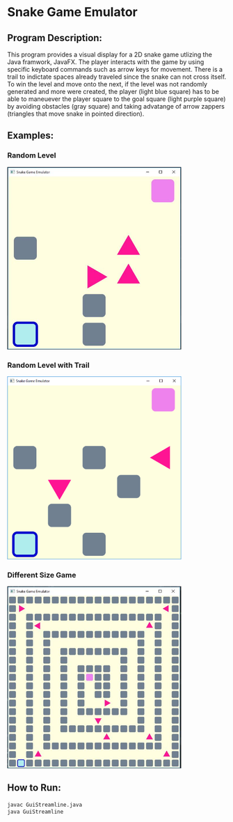 # Snake Game Emulator

## Program Description: 
This program provides a visual display for a 2D snake game utlizing the Java framwork, JavaFX. The player interacts with the game by using specific keyboard commands such as
arrow keys for movement. There is a trail to indictate spaces already 
traveled since the snake can not cross itself. To win the level and 
move onto the next, if the level was not randomly generated and more were created, the player 
(light blue square) has to be able to maneuever the player square to 
the goal square (light purple square) by avoiding obstacles (gray square) 
and taking advatange of arrow zappers (triangles that move snake in pointed direction).

## Examples:
### Random Level
<img src="Example 1.JPG" width="400" />

### Random Level with Trail
<img src="Example 2.gif" width="400" />

### Different Size Game
<img src="Example 3.JPG" width="400" />

## How to Run:
```
javac GuiStreamline.java
java GuiStreamline
```
